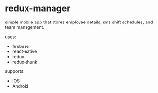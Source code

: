 # redux-manager
simple mobile app that stores employee details, sms shift schedules, and team management.

uses:
- firebase
- react-native
- redux
- redux-thunk

supports:
- iOS
- Android